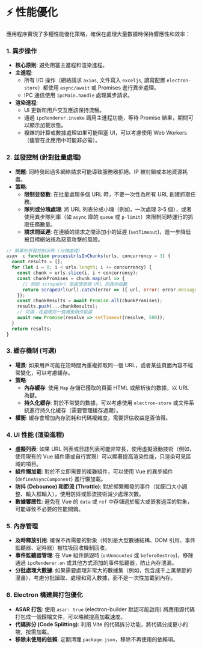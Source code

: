 # ⚡ 性能優化

應用程序實現了多種性能優化策略，確保在處理大量數據時保持響應性和效率：

### 1. 異步操作

- **核心原則**: 避免阻塞主進程和渲染進程。
- **主進程**: 
  - 所有 I/O 操作（網絡請求 `axios`, 文件寫入 `exceljs`, 讀寫配置 `electron-store`）都使用 `async/await` 或 Promises 進行異步處理。
  - IPC 通信使用 `ipcMain.handle` 處理異步請求。
- **渲染進程**: 
  - UI 更新和用戶交互應該保持流暢。
  - 通過 `ipcRenderer.invoke` 調用主進程功能，等待 Promise 結果，期間可以顯示加載狀態。
  - 複雜的計算或數據處理如果可能阻塞 UI，可以考慮使用 Web Workers（儘管在此應用中可能非必需）。

### 2. 並發控制 (針對批量處理)

- **問題**: 同時發起過多網絡請求可能導致服務器拒絕、IP 被封鎖或本地資源耗盡。
- **策略**: 
  - **限制並發數**: 在批量處理多個 URL 時，不要一次性為所有 URL 創建抓取任務。
  - **隊列或分塊處理**: 將 URL 列表分成小塊（例如，一次處理 3-5 個），或者使用異步隊列庫（如 `async` 庫的 `queue` 或 `p-limit`）來限制同時運行的抓取任務數量。
  - **請求間延遲**: 在連續的請求之間添加小的延遲 (`setTimeout`)，進一步降低被目標網站視為惡意攻擊的風險。

```javascript
// 簡單的併發控制示例 (分塊處理)
asyn  c function processUrlsInChunks(urls, concurrency = 3) {
  const results = [];
  for (let i = 0; i < urls.length; i += concurrency) {
    const chunk = urls.slice(i, i + concurrency);
    const chunkPromises = chunk.map(url => {
      // 假設 scrapeUrl 是處理單個 URL 的異步函數
      return scrapeUrl(url).catch(error => ({ url, error: error.message })); // 捕獲錯誤
    });
    const chunkResults = await Promise.all(chunkPromises);
    results.push(...chunkResults);
    // 可選：在處理完一個塊後稍作延遲
    await new Promise(resolve => setTimeout(resolve, 500)); 
  }
  return results;
}
```

### 3. 緩存機制 (可選)

- **場景**: 如果用戶可能在短時間內重複抓取同一個 URL，或者某些頁面內容不經常變化，可以考慮緩存。
- **策略**:
  - **內存緩存**: 使用 `Map` 存儲已獲取的頁面 HTML 或解析後的數據，以 URL 為鍵。
  - **持久化緩存**: 對於不常變的數據，可以考慮使用 `electron-store` 或文件系統進行持久化緩存（需要管理緩存過期）。
- **權衡**: 緩存會增加內存消耗和代碼複雜度，需要評估收益是否值得。

### 4. UI 性能 (渲染進程)

- **虛擬列表**: 如果 URL 列表或日誌列表可能非常長，使用虛擬滾動技術（例如，使用現有的 Vue 組件庫或自行實現）可以顯著提高渲染性能，只渲染可見區域的項目。
- **組件懶加載**: 對於不立即需要的複雜組件，可以使用 Vue 的異步組件 (`defineAsyncComponent`) 進行懶加載。
- **防抖 (Debounce) 和節流 (Throttle)**: 對於頻繁觸發的事件（如窗口大小調整、輸入框輸入），使用防抖或節流技術減少處理次數。
- **數據響應性**: 避免在 Vue 的 `data` 或 `ref` 中存儲過於龐大或嵌套過深的對象，可能導致不必要的性能開銷。

### 5. 內存管理

- **及時釋放引用**: 確保不再需要的對象（特別是大型數據結構、DOM 引用、事件監聽器、定時器）被垃圾回收機制回收。
- **事件監聽器管理**: 在 Vue 組件銷毀時 (`onUnmounted` 或 `beforeDestroy`)，移除通過 `ipcRenderer.on` 或其他方式添加的事件監聽器，防止內存泄漏。
- **分批處理大數據**: 如果需要處理非常大的數據集（例如，包含成千上萬章節的漫畫），考慮分批讀取、處理和寫入數據，而不是一次性加載到內存。

### 6. Electron 構建與打包優化

- **ASAR 打包**: 使用 `asar: true` (electron-builder 默認可能啟用) 將應用源代碼打包成一個歸檔文件，可以略微提高加載速度。
- **代碼拆分 (Code Splitting)**: 利用 Vite 的代碼拆分功能，將代碼分成更小的塊，按需加載。
- **移除未使用的依賴**: 定期清理 `package.json`，移除不再使用的依賴項。 